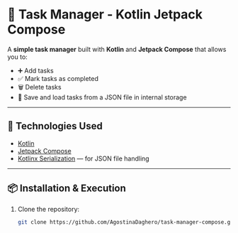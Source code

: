 # 📝 Task Manager - Kotlin Jetpack Compose

A **simple task manager** built with **Kotlin** and **Jetpack Compose** that allows you to:

- ➕ Add tasks  
- ✅ Mark tasks as completed  
- 🗑️ Delete tasks  
- 💾 Save and load tasks from a JSON file in internal storage  

---

## 🚀 Technologies Used

- [Kotlin](https://kotlinlang.org/)  
- [Jetpack Compose](https://developer.android.com/jetpack/compose)  
- [Kotlinx Serialization](https://github.com/Kotlin/kotlinx.serialization) — for JSON file handling  

---

## 📦 Installation & Execution

1. Clone the repository:
   ```bash
   git clone https://github.com/AgostinaDaghero/task-manager-compose.git